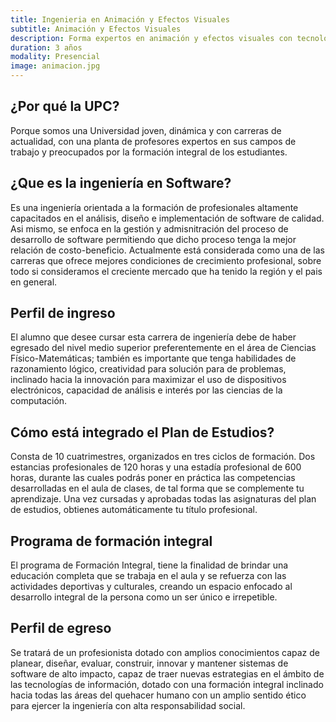 ```yaml
---
title: Ingenieria en Animación y Efectos Visuales
subtitle: Animación y Efectos Visuales
description: Forma expertos en animación y efectos visuales con tecnología avanzada para la industria del entretenimiento.
duration: 3 años
modality: Presencial
image: animacion.jpg
---
```


## ¿Por qué la UPC?

Porque  somos  una  Universidad  joven,  dinámica  y  con  carreras  de actualidad,  con  una  planta  de  profesores  expertos  en  sus  campos  de trabajo y preocupados por la formación integral de los estudiantes.

## ¿Que es la ingeniería en Software?

Es una ingeniería orientada a la formación de profesionales altamente capacitados en el análisis, diseño e implementación de software de calidad. Asi mismo, se enfoca en la gestión y admisnitración del proceso de desarrollo de software permitiendo que dicho proceso tenga la mejor relación de costo-beneficio. Actualmente está considerada como una de las carreras que ofrece mejores condiciones de crecimiento profesional, sobre todo si consideramos el creciente mercado que ha tenido la región y el pais en general.

## Perfil de ingreso

El  alumno  que  desee  cursar  esta  carrera  de  ingeniería  debe  de  haber egresado del nivel medio superior preferentemente en el área de Ciencias Físico-Matemáticas;  también  es  importante  que  tenga  habilidades  de razonamiento  lógico,  creatividad  para  solución  para  de  problemas, inclinado  hacia  la  innovación  para  maximizar  el  uso  de  dispositivos electrónicos,  capacidad  de  análisis  e  interés  por  las  ciencias  de  la computación.

## Cómo está integrado el Plan de Estudios?

Consta de 10 cuatrimestres, organizados en tres ciclos de formación. Dos estancias  profesionales  de  120  horas  y  una  estadía  profesional  de  600 horas,  durante  las  cuales  podrás  poner  en  práctica  las  competencias desarrolladas en el aula de clases, de tal forma que se complemente tu aprendizaje. Una vez cursadas y aprobadas todas las asignaturas del plan de estudios, obtienes automáticamente tu título profesional.

## Programa de formación integral

El  programa  de  Formación  Integral,  tiene  la  finalidad  de  brindar  una educación  completa  que  se  trabaja  en  el  aula  y  se  refuerza  con  las actividades  deportivas  y  culturales,  creando  un  espacio  enfocado  al desarrollo integral de la persona como un ser único e irrepetible.

## Perfil de egreso

Se tratará de un profesionista dotado con amplios conocimientos capaz de planear,  diseñar,  evaluar,  construir,  innovar  y  mantener  sistemas  de software de alto impacto, capaz de traer nuevas estrategias en el ámbito de  las  tecnologías  de  información,  dotado  con  una  formación  integral inclinado  hacia  todas  las  áreas  del  quehacer  humano  con  un  amplio sentido ético para ejercer la ingeniería con alta responsabilidad social.
